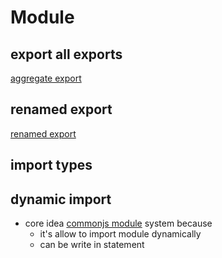 # Module

## export all exports

[aggregate export](TypeScript_Module_AggregateExport.md)

## renamed export

[renamed export](TypeScript_Module_RenamedExport.md)

## import types 

## dynamic import

- core idea [commonjs module](JavaScript_Module_Of_ES_And_CommonJS.md) system because
  - it's allow to import module dynamically
  - can be write in statement



